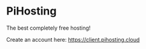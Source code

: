 # PiHosting

The best completely free hosting!

Create an account here: https://client.pihosting.cloud